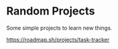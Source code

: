# Random Projects

Some simple projects to learn new things.

https://roadmap.sh/projects/task-tracker
